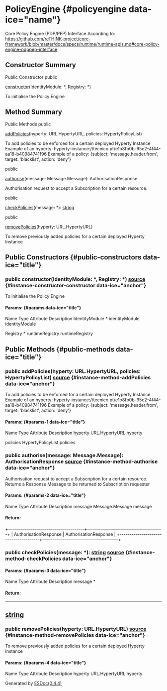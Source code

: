 <div class="self-detail detail">

PolicyEngine {#policyengine data-ice="name"}
============

<div class="description" data-ice="description">

Core Policy Engine (PDP/PEP) Interface According to:
<https://github.com/reTHINK-project/core-framework/blob/master/docs/specs/runtime/runtime-apis.md#core-policy-engine-pdppep-interface>

</div>

</div>

<div data-ice="constructorSummary">

Constructor Summary
-------------------

Public Constructor
<span class="access" data-ice="access">public</span> <span
class="override" data-ice="override"></span>
<div>

<span
data-ice="name"><span>[constructor](../../../class/src/policy/PolicyEngine.js~PolicyEngine.html#instance-constructor-constructor)</span></span><span
data-ice="signature">(IdentityModule: <span>\*</span>, Registry:
<span>\*</span>)</span>

</div>

<div>

<div data-ice="description">

To initialise the Policy Engine

</div>

</div>

</div>

<div data-ice="methodSummary">

Method Summary
--------------

Public Methods
<span class="access" data-ice="access">public</span> <span
class="override" data-ice="override"></span>
<div>

<span
data-ice="name"><span>[addPolicies](../../../class/src/policy/PolicyEngine.js~PolicyEngine.html#instance-method-addPolicies)</span></span><span
data-ice="signature">(hyperty: <span>URL.HypertyURL</span>, policies:
<span>HypertyPolicyList</span>)</span>

</div>

<div>

<div data-ice="description">

To add policies to be enforced for a certain deployed Hyperty Instance
Example of an hyperty:
hyperty-instance://tecnico.pt/e1b8fb0b-95e2-4f44-aa18-b40984741196
Example of a policy: {subject: 'message.header.from', target:
'blacklist', action: 'deny'}

</div>

</div>

<span class="access" data-ice="access">public</span> <span
class="override" data-ice="override"></span>
<div>

<span
data-ice="name"><span>[authorise](../../../class/src/policy/PolicyEngine.js~PolicyEngine.html#instance-method-authorise)</span></span><span
data-ice="signature">(message: <span>Message.Message</span>):
<span>AuthorisationResponse</span></span>

</div>

<div>

<div data-ice="description">

Authorisation request to accept a Subscription for a certain resource.

</div>

</div>

<span class="access" data-ice="access">public</span> <span
class="override" data-ice="override"></span>
<div>

<span
data-ice="name"><span>[checkPolicies](../../../class/src/policy/PolicyEngine.js~PolicyEngine.html#instance-method-checkPolicies)</span></span><span
data-ice="signature">(message: <span>\*</span>):
<span>[string](https://developer.mozilla.org/en-US/docs/Web/JavaScript/Reference/Global_Objects/String)</span></span>

</div>

<div>

</div>

<span class="access" data-ice="access">public</span> <span
class="override" data-ice="override"></span>
<div>

<span
data-ice="name"><span>[removePolicies](../../../class/src/policy/PolicyEngine.js~PolicyEngine.html#instance-method-removePolicies)</span></span><span
data-ice="signature">(hyperty: <span>URL.HypertyURL</span>)</span>

</div>

<div>

<div data-ice="description">

To remove previously added policies for a certain deployed Hyperty
Instance

</div>

</div>

</div>

<div data-ice="constructorDetails">

Public Constructors {#public-constructors data-ice="title"}
-------------------

<div class="detail" data-ice="detail">

### <span class="access" data-ice="access">public</span> <span data-ice="name">constructor</span><span data-ice="signature">(IdentityModule: <span>\*</span>, Registry: <span>\*</span>)</span> <span class="right-info"> <span data-ice="source"><span>[source](../../../file/src/policy/PolicyEngine.js.html#lineNumber12)</span></span> </span> {#instance-constructor-constructor data-ice="anchor"}

<div data-ice="description">

To initialise the Policy Engine

</div>

<div data-ice="properties">

<div data-ice="properties">

#### Params: {#params data-ice="title"}

Name
Type
Attribute
Description
IdentityModule
<span>\*</span>
identityModule identityModule

Registry
<span>\*</span>
runtimeRegistry runtimeRegistry

</div>

</div>

</div>

</div>

<div data-ice="methodDetails">

Public Methods {#public-methods data-ice="title"}
--------------

<div class="detail" data-ice="detail">

### <span class="access" data-ice="access">public</span> <span data-ice="name">addPolicies</span><span data-ice="signature">(hyperty: <span>URL.HypertyURL</span>, policies: <span>HypertyPolicyList</span>)</span> <span class="right-info"> <span data-ice="source"><span>[source](../../../file/src/policy/PolicyEngine.js.html#lineNumber29)</span></span> </span> {#instance-method-addPolicies data-ice="anchor"}

<div data-ice="description">

To add policies to be enforced for a certain deployed Hyperty Instance
Example of an hyperty:
hyperty-instance://tecnico.pt/e1b8fb0b-95e2-4f44-aa18-b40984741196
Example of a policy: {subject: 'message.header.from', target:
'blacklist', action: 'deny'}

</div>

<div data-ice="properties">

<div data-ice="properties">

#### Params: {#params-1 data-ice="title"}

Name
Type
Attribute
Description
hyperty
<span>URL.HypertyURL</span>
hyperty

policies
<span>HypertyPolicyList</span>
policies

</div>

</div>

</div>

<div class="detail" data-ice="detail">

### <span class="access" data-ice="access">public</span> <span data-ice="name">authorise</span><span data-ice="signature">(message: <span>Message.Message</span>): <span>AuthorisationResponse</span></span> <span class="right-info"> <span data-ice="source"><span>[source](../../../file/src/policy/PolicyEngine.js.html#lineNumber48)</span></span> </span> {#instance-method-authorise data-ice="anchor"}

<div data-ice="description">

Authorisation request to accept a Subscription for a certain resource.
Returns a Response Message to be returned to Subscription requester

</div>

<div data-ice="properties">

<div data-ice="properties">

#### Params: {#params-2 data-ice="title"}

Name
Type
Attribute
Description
message
<span>Message.Message</span>
message

</div>

</div>

<div class="return-params" data-ice="returnParams">

#### Return:

+--------------------------------------+--------------------------------------+
| <span>AuthorisationResponse</span>   | AuthorisationResponse                |
+--------------------------------------+--------------------------------------+

<div data-ice="returnProperties">

</div>

</div>

</div>

<div class="detail" data-ice="detail">

### <span class="access" data-ice="access">public</span> <span data-ice="name">checkPolicies</span><span data-ice="signature">(message: <span>\*</span>): <span>[string](https://developer.mozilla.org/en-US/docs/Web/JavaScript/Reference/Global_Objects/String)</span></span> <span class="right-info"> <span data-ice="source"><span>[source](../../../file/src/policy/PolicyEngine.js.html#lineNumber90)</span></span> </span> {#instance-method-checkPolicies data-ice="anchor"}

<div data-ice="properties">

<div data-ice="properties">

#### Params: {#params-3 data-ice="title"}

Name
Type
Attribute
Description
message
<span>\*</span>

</div>

</div>

<div class="return-params" data-ice="returnParams">

#### Return:

  ----------------------------------------------------------------------------------------------------------------
  <span>[string](https://developer.mozilla.org/en-US/docs/Web/JavaScript/Reference/Global_Objects/String)</span>
  ----------------------------------------------------------------------------------------------------------------

<div data-ice="returnProperties">

</div>

</div>

</div>

<div class="detail" data-ice="detail">

### <span class="access" data-ice="access">public</span> <span data-ice="name">removePolicies</span><span data-ice="signature">(hyperty: <span>URL.HypertyURL</span>)</span> <span class="right-info"> <span data-ice="source"><span>[source](../../../file/src/policy/PolicyEngine.js.html#lineNumber38)</span></span> </span> {#instance-method-removePolicies data-ice="anchor"}

<div data-ice="description">

To remove previously added policies for a certain deployed Hyperty
Instance

</div>

<div data-ice="properties">

<div data-ice="properties">

#### Params: {#params-4 data-ice="title"}

Name
Type
Attribute
Description
hyperty
<span>URL.HypertyURL</span>
hyperty

</div>

</div>

</div>

</div>

</div>

Generated by [ESDoc<span
data-ice="esdocVersion">(0.4.4)</span>](https://esdoc.org)
